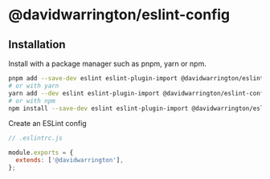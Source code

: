 # @davidwarrington/eslint-config

## Installation

Install with a package manager such as pnpm, yarn or npm.

```bash
pnpm add --save-dev eslint eslint-plugin-import @davidwarrington/eslint-config
# or with yarn
yarn add --dev eslint eslint-plugin-import @davidwarrington/eslint-config
# or with npm
npm install --save-dev eslint eslint-plugin-import @davidwarrington/eslint-config
```

Create an ESLint config

```js
// .eslintrc.js

module.exports = {
  extends: ['@davidwarrington'],
};
```
